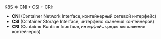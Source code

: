 K8S  => CNI + CSI + CRI:
- **CNI** (Container Network Interface, контейнерный сетевой интерфейс)    
- **CSI** (Container Storage Interface, интерфейс хранения контейнеров)    
- **CRI** (Container Runtime Interface, интерфейс среды выполнения контейнеров)